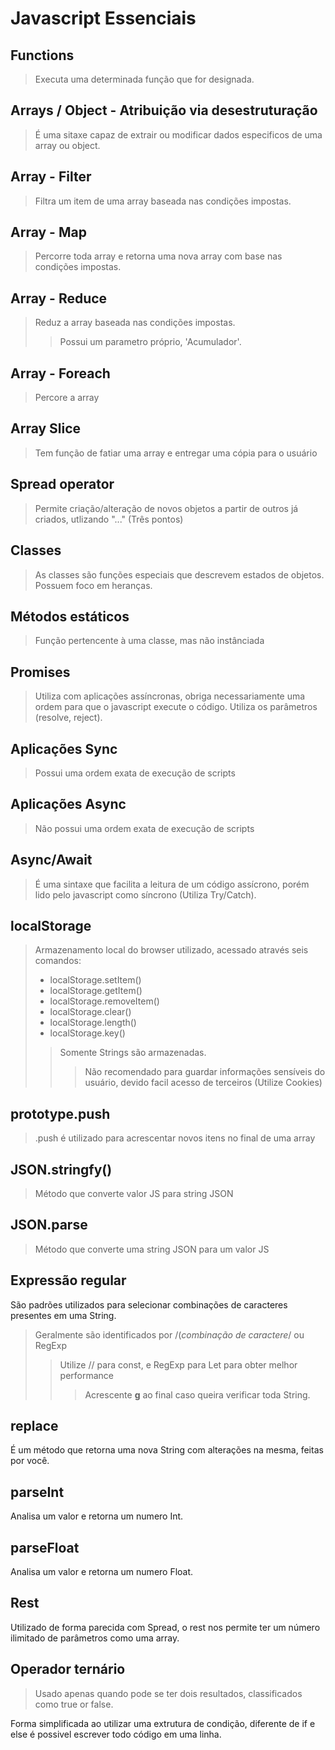# Javascript Essenciais

## Functions
> Executa uma determinada função que for designada.

## Arrays / Object - Atribuição via desestruturação
> É uma sitaxe capaz de extrair ou modificar dados especificos de uma array ou object.

## Array - Filter
> Filtra um item de uma array baseada nas condições impostas.

## Array - Map
> Percorre toda array e retorna uma nova array com base nas condições impostas.

## Array - Reduce
> Reduz a array baseada nas condições impostas.
>> Possui um parametro próprio, 'Acumulador'.

## Array - Foreach
> Percore a array

## Array Slice
> Tem função de fatiar uma array e entregar uma cópia para o usuário 

## Spread operator
> Permite criação/alteração de novos objetos a partir de outros já criados, utlizando "..." (Três pontos)

## Classes
> As classes são funções especiais que descrevem estados de objetos. Possuem foco em heranças.

## Métodos estáticos
> Função pertencente à uma classe, mas não instânciada

## Promises
> Utiliza com aplicações assíncronas, obriga necessariamente uma ordem para que o javascript execute o código. Utiliza os parâmetros (resolve, reject).

## Aplicações Sync
> Possui uma ordem exata de execução de scripts

## Aplicações Async
> Não possui uma ordem exata de execução de scripts

## Async/Await
> É uma sintaxe que facilita a leitura de um código assícrono, porém lido pelo javascript como síncrono (Utiliza Try/Catch).

## localStorage
> Armazenamento local do browser utilizado, acessado através seis comandos:
> * localStorage.setItem()
> * localStorage.getItem()
> * localStorage.removeItem()
> * localStorage.clear()
> * localStorage.length()
> * localStorage.key()
>> Somente Strings são armazenadas.
>>> Não recomendado para guardar informações sensíveis do usuário, devido facil acesso de terceiros (Utilize Cookies)

## prototype.push
> .push é utilizado para acrescentar novos itens no final de uma array

## JSON.stringfy()
> Método que converte valor JS para string JSON

## JSON.parse
> Método que converte uma string JSON para um valor JS

## Expressão regular
São padrões utilizados para selecionar combinações de caracteres presentes em uma String.
> Geralmente são identificados por /(*combinação de caractere*/ ou RegExp
>> Utilize // para const, e RegExp para Let para obter melhor performance
>>> Acrescente **g** ao final caso queira verificar toda String.

## replace
É um método que retorna uma nova String com alterações na mesma, feitas por você.

## parseInt
Analisa um valor e retorna um numero Int.

## parseFloat
Analisa um valor e retorna um numero Float.

## Rest
Utilizado de forma parecida com Spread, o rest nos permite ter um número ilimitado de parâmetros como uma array.

## Operador ternário
> Usado apenas quando pode se ter dois resultados, classificados como true or false.

Forma simplificada ao utilizar uma extrutura de condição, diferente de if e else é possivel escrever todo código em uma linha.

